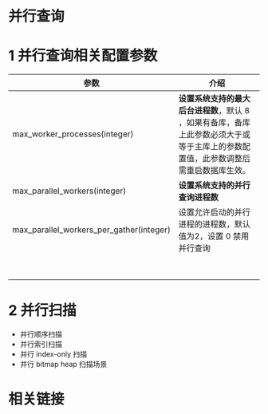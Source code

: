 # 并行查询



# 1 并行查询相关配置参数

| 参数                                     | 介绍                                                         |
| ---------------------------------------- | ------------------------------------------------------------ |
| max_worker_processes(integer)            | **设置系统支持的最大后台进程数**，默认 8 ，如果有备库，备库上此参数必须大于或等于主库上的参数配置值，此参数调整后需重启数据库生效。 |
| max_parallel_workers(integer)            | **设置系统支持的并行查询进程数**                             |
| max_parallel_workers_per_gather(integer) | 设置允许启动的并行进程的进程数，默认值为2，设置 0 禁用并行查询 |
|                                          |                                                              |
|                                          |                                                              |
|                                          |                                                              |
|                                          |                                                              |
|                                          |                                                              |
|                                          |                                                              |
|                                          |                                                              |
|                                          |                                                              |



# 2 并行扫描

- 并行顺序扫描
- 并行索引扫描
- 并行 index-only 扫描
- 并行 bitmap heap 扫描场景



# 相关链接